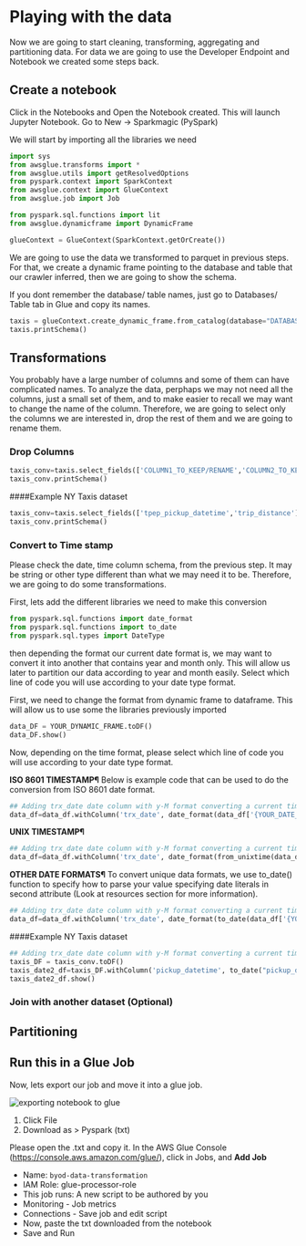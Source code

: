 # Playing with the data


Now we are going to start cleaning, transforming, aggregating and partitioning data. For data we are going to use the Developer Endpoint and Notebook we created some steps back.

## Create a notebook

Click in the Notebooks and Open the Notebook created. This will launch Jupyter Notebook. Go to New -> Sparkmagic (PySpark)

We will start by importing all the libraries we need 

``` python
import sys
from awsglue.transforms import *
from awsglue.utils import getResolvedOptions
from pyspark.context import SparkContext
from awsglue.context import GlueContext
from awsglue.job import Job

from pyspark.sql.functions import lit
from awsglue.dynamicframe import DynamicFrame

glueContext = GlueContext(SparkContext.getOrCreate())
```

We are going to use the data we transformed to parquet in previous steps. For that, we create a dynamic frame pointing to the database and table that our crawler inferred, then we are going to show the schema.

If you dont remember the database/ table names, just go to Databases/ Table tab in Glue and copy its names.

``` python
taxis = glueContext.create_dynamic_frame.from_catalog(database="DATABASE_NAME", table_name="TABLE_NAME")
taxis.printSchema()
```

## Transformations

You probably have a large number of columns and some of them can have complicated names. To analyze the data, perphaps we may not need all the columns, just a small set of them, and to make easier to recall we may want to change the name of the column. Therefore, we are going to select only the columns we are interested in, drop the rest of them and we are going to rename them.

### Drop Columns


``` python
taxis_conv=taxis.select_fields(['COLUMN1_TO_KEEP/RENAME','COLUMN2_TO_KEEP']).rename_field('COLUMN1_TO_KEEP/RENAME', 'NEW_COLUMN_NAME')
taxis_conv.printSchema()
```

####Example NY Taxis dataset

``` python
taxis_conv=taxis.select_fields(['tpep_pickup_datetime','trip_distance']).rename_field('tpep_pickup_datetime', 'pickup_datetime')
taxis_conv.printSchema()
```


### Convert to Time stamp

Please check the date, time column schema, from the previous step. It may be string or other type different than what we may need it to be. Therefore, we are going to do some transformations.

First, lets add the different libraries we need to make this conversion

``` python 
from pyspark.sql.functions import date_format
from pyspark.sql.functions import to_date
from pyspark.sql.types import DateType
```
then depending the format our current date format is, we may want to convert it into another that contains year and month only. This will allow us later to partition our data according to year and month easily. Select which line of code you will use according to your date type format.

First, we need to change the format from dynamic frame to dataframe. This will allow us to use some the libraries previously imported


``` python 
data_DF = YOUR_DYNAMIC_FRAME.toDF()
data_DF.show()
```

Now, depending on the time format, please select which line of code you will use according to your date type format.

**ISO 8601 TIMESTAMP¶**
Below is example code that can be used to do the conversion from ISO 8601 date format.

``` python 
## Adding trx_date date column with y-M format converting a current timestamp/unix date format
data_df=data_df.withColumn('trx_date', date_format(data_df['{YOUR_DATE_COL_NAME}'], "y-M").cast(DateType()))
```

**UNIX TIMESTAMP¶**

``` python
## Adding trx_date date column with y-M format converting a current timestamp/unix date format
data_df=data_df.withColumn('trx_date', date_format(from_unixtime(data_df['{YOUR_DATE_COL_NAME}']), "y-M").cast(DateType()))
```

**OTHER DATE FORMATS¶**
To convert unique data formats, we use to_date() function to specify how to parse your value specifying date literals in second attribute (Look at resources section for more information).

``` python
## Adding trx_date date column with y-M format converting a current timestamp/unix date format
data_df=data_df.withColumn('trx_date', date_format(to_date(data_df['{YOUR_DATE_COL_NAME}'], {DATE_LITERALS}), "y-M").cast(DateType()))
```

####Example NY Taxis dataset

``` python 
## Adding trx_date date column with y-M format converting a current timestamp/unix date format
taxis_DF = taxis_conv.toDF()
taxis_date2_df=taxis_DF.withColumn('pickup_datetime', to_date("pickup_datetime", "yyyy-MM-dd HH:mm"))
taxis_date2_df.show()
```

### Join with another dataset (Optional)




## Partitioning




## Run this in a Glue Job

Now, lets export our job and move it into a glue job.

![exporting notebook to glue](./img/orchestration/notebook-to-glue.png)

1. Click File
2. Download as > Pyspark (txt)

Please open the .txt and copy it. In the AWS Glue Console (https://console.aws.amazon.com/glue/), click in 	Jobs, and **Add Job**

- Name:  `byod-data-transformation`
- IAM Role: glue-processor-role
- This job runs: A new script to be authored by you
- Monitoring - Job metrics
- Connections - Save job and edit script
- Now, paste the txt downloaded from the notebook
- Save and Run





